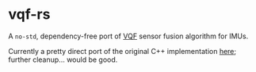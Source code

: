 # vqf-rs
A `no-std`, dependency-free port of [VQF](https://github.com/dlaidig/vqf) sensor fusion algorithm for IMUs.

Currently a pretty direct port of the original C++ implementation [here](https://github.com/dlaidig/vqf/tree/main/vqf/cpp); further cleanup... would be good.